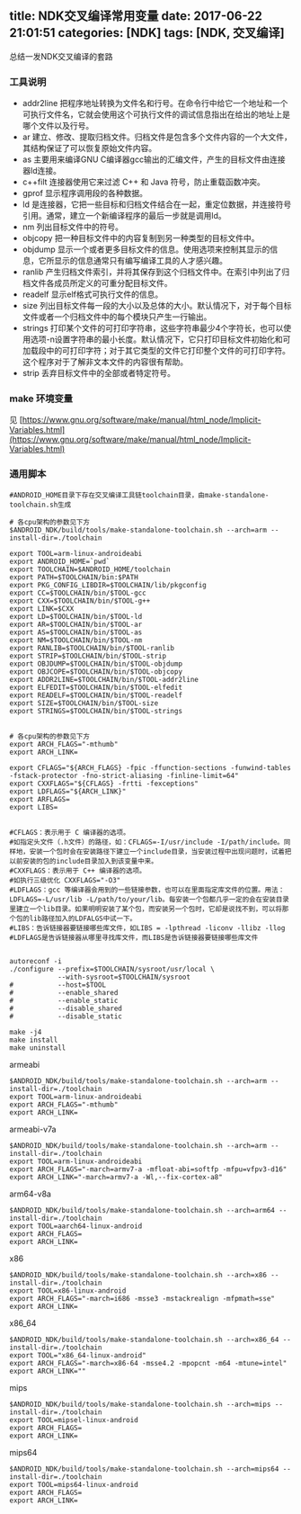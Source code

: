 title: NDK交叉编译常用变量
date: 2017-06-22 21:01:51
categories: [NDK]
tags: [NDK, 交叉编译]
---


总结一发NDK交叉编译的套路

<!-- more -->

### 工具说明

 - addr2line  把程序地址转换为文件名和行号。在命令行中给它一个地址和一个可执行文件名，它就会使用这个可执行文件的调试信息指出在给出的地址上是哪个文件以及行号。
 - ar  建立、修改、提取归档文件。归档文件是包含多个文件内容的一个大文件，其结构保证了可以恢复原始文件内容。
 - as  主要用来编译GNU C编译器gcc输出的汇编文件，产生的目标文件由连接器ld连接。
 - c++filt  连接器使用它来过滤 C++ 和 Java 符号，防止重载函数冲突。
 - gprof  显示程序调用段的各种数据。
 - ld  是连接器，它把一些目标和归档文件结合在一起，重定位数据，并连接符号引用。通常，建立一个新编译程序的最后一步就是调用ld。
 - nm  列出目标文件中的符号。
 - objcopy  把一种目标文件中的内容复制到另一种类型的目标文件中。
 - objdump  显示一个或者更多目标文件的信息。使用选项来控制其显示的信息，它所显示的信息通常只有编写编译工具的人才感兴趣。
 - ranlib  产生归档文件索引，并将其保存到这个归档文件中。在索引中列出了归档文件各成员所定义的可重分配目标文件。
 - readelf  显示elf格式可执行文件的信息。
 - size  列出目标文件每一段的大小以及总体的大小。默认情况下，对于每个目标文件或者一个归档文件中的每个模块只产生一行输出。
 - strings  打印某个文件的可打印字符串，这些字符串最少4个字符长，也可以使用选项-n设置字符串的最小长度。默认情况下，它只打印目标文件初始化和可加载段中的可打印字符；对于其它类型的文件它打印整个文件的可打印字符。这个程序对于了解非文本文件的内容很有帮助。
 - strip  丢弃目标文件中的全部或者特定符号。

### make 环境变量 

 见 [https://www.gnu.org/software/make/manual/html_node/Implicit-Variables.html](https://www.gnu.org/software/make/manual/html_node/Implicit-Variables.html)

### 通用脚本

```
#ANDROID_HOME目录下存在交叉编译工具链toolchain目录，由make-standalone-toolchain.sh生成

# 各cpu架构的参数见下方
$ANDROID_NDK/build/tools/make-standalone-toolchain.sh --arch=arm --install-dir=./toolchain

export TOOL=arm-linux-androideabi
export ANDROID_HOME=`pwd`
export TOOLCHAIN=$ANDROID_HOME/toolchain
export PATH=$TOOLCHAIN/bin:$PATH
export PKG_CONFIG_LIBDIR=$TOOLCHAIN/lib/pkgconfig
export CC=$TOOLCHAIN/bin/$TOOL-gcc
export CXX=$TOOLCHAIN/bin/$TOOL-g++
export LINK=$CXX
export LD=$TOOLCHAIN/bin/$TOOL-ld
export AR=$TOOLCHAIN/bin/$TOOL-ar
export AS=$TOOLCHAIN/bin/$TOOL-as
export NM=$TOOLCHAIN/bin/$TOOL-nm
export RANLIB=$TOOLCHAIN/bin/$TOOL-ranlib
export STRIP=$TOOLCHAIN/bin/$TOOL-strip
export OBJDUMP=$TOOLCHAIN/bin/$TOOL-objdump
export OBJCOPE=$TOOLCHAIN/bin/$TOOL-objcopy
export ADDR2LINE=$TOOLCHAIN/bin/$TOOL-addr2line
export ELFEDIT=$TOOLCHAIN/bin/$TOOL-elfedit
export READELF=$TOOLCHAIN/bin/$TOOL-readelf
export SIZE=$TOOLCHAIN/bin/$TOOL-size
export STRINGS=$TOOLCHAIN/bin/$TOOL-strings


# 各cpu架构的参数见下方
export ARCH_FLAGS="-mthumb"
export ARCH_LINK=

export CFLAGS="${ARCH_FLAGS} -fpic -ffunction-sections -funwind-tables -fstack-protector -fno-strict-aliasing -finline-limit=64"
export CXXFLAGS="${CFLAGS} -frtti -fexceptions"
export LDFLAGS="${ARCH_LINK}"
export ARFLAGS=
export LIBS=


#CFLAGS：表示用于 C 编译器的选项。
#如指定头文件（.h文件）的路径，如：CFLAGS=-I/usr/include -I/path/include。同样地，安装一个包时会在安装路径下建立一个include目录，当安装过程中出现问题时，试着把以前安装的包的include目录加入到该变量中来。
#CXXFLAGS：表示用于 C++ 编译器的选项。
#如执行三级优化 CXXFLAGS="-O3"
#LDFLAGS：gcc 等编译器会用到的一些链接参数，也可以在里面指定库文件的位置。用法：LDFLAGS=-L/usr/lib -L/path/to/your/lib。每安装一个包都几乎一定的会在安装目录里建立一个lib目录。如果明明安装了某个包，而安装另一个包时，它却是说找不到，可以将那个包的lib路径加入的LDFALGS中试一下。
#LIBS：告诉链接器要链接哪些库文件，如LIBS = -lpthread -liconv -llibz -llog
#LDFLAGS是告诉链接器从哪里寻找库文件，而LIBS是告诉链接器要链接哪些库文件


autoreconf -i
./configure --prefix=$TOOLCHAIN/sysroot/usr/local \
			--with-sysroot=$TOOLCHAIN/sysroot
#			--host=$TOOL
#			--enable_shared
#			--enable_static
#			--disable_shared
#			--disable_static

make -j4
make install
make uninstall
```

armeabi

```
$ANDROID_NDK/build/tools/make-standalone-toolchain.sh --arch=arm --install-dir=./toolchain
export TOOL=arm-linux-androideabi
export ARCH_FLAGS="-mthumb"
export ARCH_LINK=
```

armeabi-v7a

```
$ANDROID_NDK/build/tools/make-standalone-toolchain.sh --arch=arm --install-dir=./toolchain
export TOOL=arm-linux-androideabi
export ARCH_FLAGS="-march=armv7-a -mfloat-abi=softfp -mfpu=vfpv3-d16"
export ARCH_LINK="-march=armv7-a -Wl,--fix-cortex-a8"
```

arm64-v8a

```
$ANDROID_NDK/build/tools/make-standalone-toolchain.sh --arch=arm64 --install-dir=./toolchain
export TOOL=aarch64-linux-android
export ARCH_FLAGS=
export ARCH_LINK=
```

x86

```
$ANDROID_NDK/build/tools/make-standalone-toolchain.sh --arch=x86 --install-dir=./toolchain
export TOOL=x86-linux-android
export ARCH_FLAGS="-march=i686 -msse3 -mstackrealign -mfpmath=sse"
export ARCH_LINK=
```

x86_64

```
$ANDROID_NDK/build/tools/make-standalone-toolchain.sh --arch=x86_64 --install-dir=./toolchain
export TOOL="x86_64-linux-android"
export ARCH_FLAGS="-march=x86-64 -msse4.2 -mpopcnt -m64 -mtune=intel"
export ARCH_LINK=""
```

mips

```
$ANDROID_NDK/build/tools/make-standalone-toolchain.sh --arch=mips --install-dir=./toolchain
export TOOL=mipsel-linux-android
export ARCH_FLAGS=
export ARCH_LINK=
```

mips64

```
$ANDROID_NDK/build/tools/make-standalone-toolchain.sh --arch=mips64 --install-dir=./toolchain
export TOOL=mips64-linux-android
export ARCH_FLAGS=
export ARCH_LINK=
```

